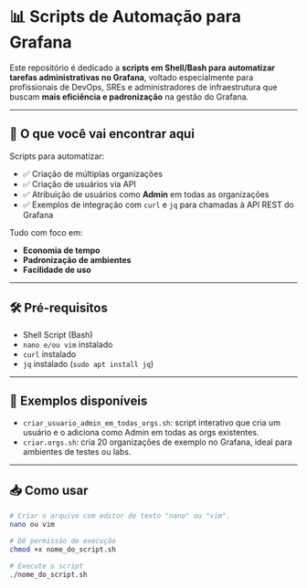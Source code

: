 # 📊 Scripts de Automação para Grafana

Este repositório é dedicado a **scripts em Shell/Bash para automatizar tarefas administrativas no Grafana**, voltado especialmente para profissionais de DevOps, SREs e administradores de infraestrutura que buscam **mais eficiência e padronização** na gestão do Grafana.

---

## 🚀 O que você vai encontrar aqui

Scripts para automatizar:

- ✅ Criação de múltiplas organizações
- ✅ Criação de usuários via API
- ✅ Atribuição de usuários como **Admin** em todas as organizações
- ✅ Exemplos de integração com `curl` e `jq` para chamadas à API REST do Grafana

Tudo com foco em:

- **Economia de tempo**
- **Padronização de ambientes**
- **Facilidade de uso**

---

## 🛠️ Pré-requisitos

- Shell Script (Bash)
- `nano e/ou vim` instalado
- `curl` instalado
- `jq` instalado (`sudo apt install jq`)

---

## 📎 Exemplos disponíveis

- `criar_usuario_admin_em_todas_orgs.sh`: script interativo que cria um usuário e o adiciona como Admin em todas as orgs existentes.
- `criar.orgs.sh`: cria 20 organizações de exemplo no Grafana, ideal para ambientes de testes ou labs.

---

## 📥 Como usar

```bash
# Criar o arquivo com editor de texto "nano" ou "vim".
nano ou vim

# Dê permissão de execução
chmod +x nome_do_script.sh

# Execute o script
./nome_do_script.sh
